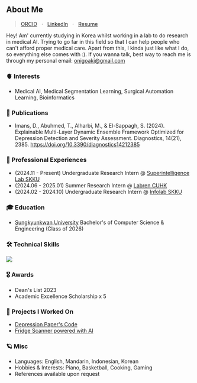 ## About Me
> [ORCID](https://orcid.org/0009-0005-0652-7481) &nbsp; · &nbsp; [LinkedIn](https://www.linkedin.com/in/dillanimans/) &nbsp; · &nbsp; [Resume](DillanImansResume.pdf)

Hey! Am' currently studying in Korea whilst working in a lab to do research in medical AI. Trying to go far in this field so that I can help people who can't afford proper medical care. Apart from this, I kinda just like what I do, so everything else comes with :). If you wanna talk, best way to reach me is through my personal email: onigoaki@gmail.com

### 🫀 Interests
- Medical AI, Medical Segmentation Learning, Surgical Automation Learning, Bioinformatics

### 📝 Publications
- Imans, D., Abuhmed, T., Alharbi, M., & El-Sappagh, S. (2024). Explainable Multi-Layer Dynamic Ensemble Framework Optimized for Depression Detection and Severity Assessment. Diagnostics, 14(21), 2385. https://doi.org/10.3390/diagnostics14212385

### 🚀 Professional Experiences
- (2024.11 - Present) Undergraduate Research Intern @ [Superintelligence Lab SKKU](http://monet.skku.edu/main/)
- (2024.06 - 2025.01) Summer Research Intern @ [Labren CUHK](http://www.labren.org/mm/)
- (2024.02 - 2024.10) Undergraduate Research Intern @ [Infolab SKKU](https://infolab.skku.edu/)

### 🎓 Education
- [Sungkyunkwan University](https://www.skku.ac.kr/skku/index.do) Bachelor's of Computer Science & Engineering (Class of 2026)

### 🛠️ Technical Skills
<p>
  <a href="https://skillicons.dev">
    <img src="https://skillicons.dev/icons?i=anaconda,arduino,bash,c,cpp,figma,firebase,flask,github,js,mongodb,nodejs,opencv,py,pytorch,react,redux"/>
  </a>
  <br/>
</p>

### 🎖️ Awards
- Dean's List 2023
- Academic Excellence Scholarship x 5

### 👾 Projects I Worked On
- [Depression Paper's Code](https://github.com/InfoLab-SKKU/DES4Depression/tree/main)
- [Fridge Scanner powered with AI](https://github.com/gatosopa/food_app_flutter)

### 🪐 Misc
- Languages: English, Mandarin, Indonesian, Korean
- Hobbies & Interests: Piano, Basketball, Cooking, Gaming
- References available upon request
